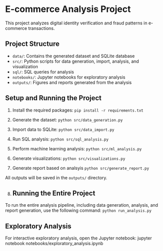 # E-commerce Analysis Project

This project analyzes digital identity verification and fraud patterns in e-commerce transactions.

## Project Structure

- `data/`: Contains the generated dataset and SQLite database
- `src/`: Python scripts for data generation, import, analysis, and visualization
- `sql/`: SQL queries for analysis
- `notebooks/`: Jupyter notebooks for exploratory analysis
- `outputs/`: Figures and reports generated from the analysis

## Setup and Running the Project

1. Install the required packages:
`pip install -r requirements.txt`
2. Generate the dataset:
`python src/data_generation.py`

3. Import data to SQLite:
`python src/data_import.py`
 
4. Run SQL analysis:
`python src/sql_analysis.py`
 
5. Perform machine learning analysis:
`python src/ml_analysis.py`
 
6. Generate visualizations:
`python src/visualizations.py`

7. Generate report based on analsyis
`python src/generate_report.py`
 
All outputs will be saved in the `outputs/` directory.

8. ## Running the Entire Project

To run the entire analysis pipeline, including data generation, analysis, and report generation, use the following command:
`python run_analysis.py`

## Exploratory Analysis

For interactive exploratory analysis, open the Jupyter notebook:
jupyter notebook notebooks/exploratory_analysis.ipynb
 
